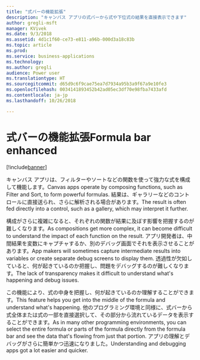```yaml
---
title: "式バーの機能拡張"
description: "キャンバス アプリの式バーから式や下位式の結果を直接表示できます"
author: gregli-msft
manager: KVivek
ms.date: 9/3/2018
ms.assetid: 4d1c1f60-ce73-e811-a96b-000d3a18c83b
ms.topic: article
ms.prod: 
ms.service: business-applications
ms.technology: 
ms.author: gregli
audience: Power user
ms.translationtype: HT
ms.sourcegitcommit: d65d9c6f9cae75ea7d7934a95b3a9f67a9e10fe3
ms.openlocfilehash: 0034141893452b42ad05ec3df70e98fba7433afd
ms.contentlocale: ja-jp
ms.lasthandoff: 10/26/2018

---
```

# <a name="formula-bar-enhanced"></a><span data-ttu-id="6817d-103">式バーの機能拡張</span><span class="sxs-lookup"><span data-stu-id="6817d-103">Formula bar enhanced</span></span>


[!include[banner](../../includes/banner.md)]

<span data-ttu-id="6817d-104">キャンバス アプリは、フィルターやソートなどの関数を使って強力な式を構成して機能します。</span><span class="sxs-lookup"><span data-stu-id="6817d-104">Canvas apps operate by composing functions, such as Filter and Sort, to form powerful formulas.</span></span> <span data-ttu-id="6817d-105">結果は、ギャラリーなどのコントロールに直接送られ、さらに解析される場合があります。</span><span class="sxs-lookup"><span data-stu-id="6817d-105">The result is often fed directly into a control, such as a gallery, which may interpret it further.</span></span>

<span data-ttu-id="6817d-106">構成がさらに複雑になると、それぞれの関数が結果に及ぼす影響を把握するのが難しくなります。</span><span class="sxs-lookup"><span data-stu-id="6817d-106">As compositions get more complex, it can become difficult to understand the impact of each function on the result.</span></span> <span data-ttu-id="6817d-107">アプリ開発者は、中間結果を変数にキャプチャするか、別のデバッグ画面でそれを表示させることがあります。</span><span class="sxs-lookup"><span data-stu-id="6817d-107">App makers will sometimes capture intermediate results into variables or create separate debug screens to display them.</span></span> <span data-ttu-id="6817d-108">透過性が欠如していると、何が起きているのか把握し、問題をデバッグするのが難しくなります。</span><span class="sxs-lookup"><span data-stu-id="6817d-108">The lack of transparency makes it difficult to understand what's happening and debug issues.</span></span>

<span data-ttu-id="6817d-109">この機能により、式の中身を把握し、何が起きているのか理解することができます。</span><span class="sxs-lookup"><span data-stu-id="6817d-109">This feature helps you get into the middle of the formula and understand what's happening.</span></span> <span data-ttu-id="6817d-110">他のプログラミング環境と同様に、式バーから式全体または式の一部を直接選択して、その部分から流れているデータを表示することができます。</span><span class="sxs-lookup"><span data-stu-id="6817d-110">As in many other programming environments, you can select the entire formula or parts of the formula directly from the formula bar and see the data that's flowing from just that portion.</span></span> <span data-ttu-id="6817d-111">アプリの理解とデバッグがさらに簡単かつ迅速になりました。</span><span class="sxs-lookup"><span data-stu-id="6817d-111">Understanding and debugging apps got a lot easier and quicker.</span></span>


